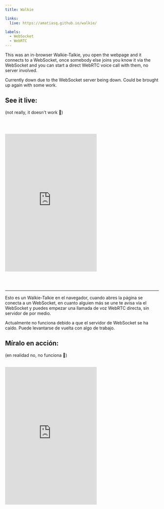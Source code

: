 ```yaml
---
title: Walkie

links:
  live: https://amatiasq.github.io/walkie/

labels:
  - WebSocket
  - WebRTC
---
```


This was an in-browser Walkie-Talkie, you open the webpage and it connects to a WebSocket, once somebody else joins you know it via the WebSocket and you can start a direct WebRTC voice call with them, no server involved.

Currently down due to the WebSocket server being down. Could be brought up again with some work.

## See it live:

(not really, it doesn't work 🥲)

<iframe
  src="https://amatiasq.github.io/walkie/"
  style="
    width: var(--available-width);
    margin: 3rem 0;
    border: none;
    height: 450px;
    background-color: white;
  "
></iframe>

---

Esto es un Walkie-Talkie en el navegador, cuando abres la página se conecta a un WebSocket, en cuanto alguien más se une te avisa vía el WebSocket y puedes empezar una llamada de voz WebRTC directa, sin servidor de por medio.

Actualmente no funciona debido a que el servidor de WebSocket se ha caído. Puede levantarse de vuelta con algo de trabajo.

## Míralo en acción:

(en realidad no, no funciona 🥲)

<iframe
  src="https://amatiasq.github.io/walkie/"
  style="
    width: var(--available-width);
    margin: 1rem 0;
    border: none;
    height: 450px;
  "
></iframe>
